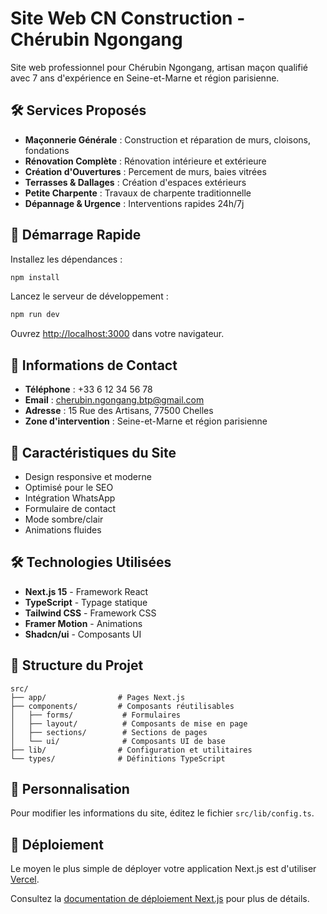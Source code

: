 # Site Web CN Construction - Chérubin Ngongang

Site web professionnel pour Chérubin Ngongang, artisan maçon qualifié avec 7 ans d'expérience en Seine-et-Marne et région parisienne.

## 🛠️ Services Proposés

- **Maçonnerie Générale** : Construction et réparation de murs, cloisons, fondations
- **Rénovation Complète** : Rénovation intérieure et extérieure
- **Création d'Ouvertures** : Percement de murs, baies vitrées
- **Terrasses & Dallages** : Création d'espaces extérieurs
- **Petite Charpente** : Travaux de charpente traditionnelle
- **Dépannage & Urgence** : Interventions rapides 24h/7j

## 🚀 Démarrage Rapide

Installez les dépendances :
```bash
npm install
```

Lancez le serveur de développement :
```bash
npm run dev
```

Ouvrez [http://localhost:3000](http://localhost:3000) dans votre navigateur.

## 📱 Informations de Contact

- **Téléphone** : +33 6 12 34 56 78
- **Email** : cherubin.ngongang.btp@gmail.com
- **Adresse** : 15 Rue des Artisans, 77500 Chelles
- **Zone d'intervention** : Seine-et-Marne et région parisienne

## 💼 Caractéristiques du Site

- Design responsive et moderne
- Optimisé pour le SEO
- Intégration WhatsApp
- Formulaire de contact
- Mode sombre/clair
- Animations fluides

## 🛠️ Technologies Utilisées

- **Next.js 15** - Framework React
- **TypeScript** - Typage statique
- **Tailwind CSS** - Framework CSS
- **Framer Motion** - Animations
- **Shadcn/ui** - Composants UI

## 📁 Structure du Projet

```
src/
├── app/                # Pages Next.js
├── components/         # Composants réutilisables
│   ├── forms/           # Formulaires
│   ├── layout/          # Composants de mise en page
│   ├── sections/        # Sections de pages
│   └── ui/              # Composants UI de base
├── lib/                # Configuration et utilitaires
└── types/              # Définitions TypeScript
```

## 🔧 Personnalisation

Pour modifier les informations du site, éditez le fichier `src/lib/config.ts`.

## 🚀 Déploiement

Le moyen le plus simple de déployer votre application Next.js est d'utiliser [Vercel](https://vercel.com/new).

Consultez la [documentation de déploiement Next.js](https://nextjs.org/docs/app/building-your-application/deploying) pour plus de détails.
